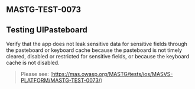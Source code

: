 ##  MASTG-TEST-0073

## Testing UIPasteboard

Verify that the app does not leak sensitive data for sensitive fields through the pasteboard or keyboard cache because the pasteboard is not timely cleared, disabled or restricted for sensitive fields, or because the keyboard cache is not disabled.

> Please see: (https://mas.owasp.org/MASTG/tests/ios/MASVS-PLATFORM/MASTG-TEST-0073/)